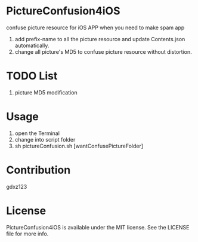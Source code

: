 # PictureConfusion4iOS
  confuse picture resource for iOS APP when you need to make spam app
  1. add prefix-name to all the picture resource and update Contents.json automatically.
  2. change all picture's MD5 to confuse picture resource without distortion.

# TODO List
  1. picture MD5 modification
  
# Usage
  1. open the Terminal
  2. change into script folder
  3. sh pictureConfusion.sh [wantConfusePictureFolder]

# Contribution
  gdxz123

# License
  PictureConfusion4iOS is available under the MIT license. See the LICENSE file for more info.
